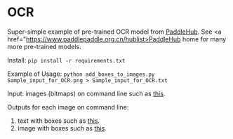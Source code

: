 # OCR

Super-simple example of pre-trained OCR model from <a
href="https://www.paddlepaddle.org.cn/hubdetail?name=chinese_text_detection_db_server&en_category=TextRecognition">PaddleHub</a>.
See <a href="https://www.paddlepaddle.org.cn/hublist>PaddleHub
home</a> for many more pre-trained models.


Install:
   ```pip install -r requirements.txt```

Example of Usage:
   ```python add_boxes_to_images.py Sample_input_for_OCR.png > Sample_input_for_OCR.txt```

Input: images (bitmaps) on command line such as <a href="Sample_input_for_OCR.png">this</a>.

Outputs for each image on command line:
<ol>
<li>text with boxes such as <a href="Sample_input_for_OCR.txt">this</a>.</li>
<li>image with boxes such as <a href="Sample_input_for_OCR_with_boxes.png">this</a>.</li>
</ol>

